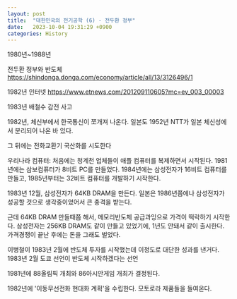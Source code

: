 ```yaml
---
layout: post
title:  "대한민국의 전기공학 (6) - 전두환 정부"
date:   2023-10-04 19:31:29 +0900
categories: History
---
```


1980년~1988년

전두환 정부와 반도체
https://shindonga.donga.com/economy/article/all/13/3126496/1

1982년 인터넷
https://www.etnews.com/201209110605?mc=ev_003_00003

1983년 배철수 감전 사고

1982년, 체신부에서 한국통신이 쪼개져 나온다.
일본도 1952년 NTT가 일본 체신성에서 분리되어 나온 바 있다.

그 뒤에는 전화교환기 국산화를 시도한다

우리나라 컴퓨터:
처음에는 청계천 업체들이 애플 컴퓨터를 복제하면서 시작된다.
1981년에는 삼보컴퓨터가 8비트 PC를 만들었다.
1984년에는 삼성전자가 16비트 컴퓨터를 만들고,
1985년부터는 32비트 컴퓨터를 개발하기 시작한다.

1983년 12월, 삼성전자가 64KB DRAM을 만든다.
일본은 1986년쯤에나 삼성전자가 성공할 것으로 생각중이었어서 큰 충격을 받는다.

근데 64KB DRAM 만들때쯤 해서, 메모리반도체 공급과잉으로 가격이 떡락하기 시작한다.
삼성전자는 256KB DRAM도 같이 만들고 있었기에, 1년도 안돼서 같이 출시한다.
가격경쟁이 끝난 후에는 돈을 그래도 벌었다.

이병철이 1983년 2월에 반도체 투자를 시작했는데 이정도로 대단한 성과를 낸거다.
1983년 2월 도쿄 선언이 반도체 시작하겠다는 선언

1981년에 88올림픽 개최와 86아시안게임 개최가 결정된다.

1982년에 '이동무선전화 현대화 계획'을 수립한다. 모토로라 제품들을 들여온다.